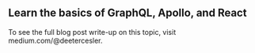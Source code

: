 ## Learn the basics of GraphQL, Apollo, and React

To see the full blog post write-up on this topic, visit medium.com/@deetercesler.
